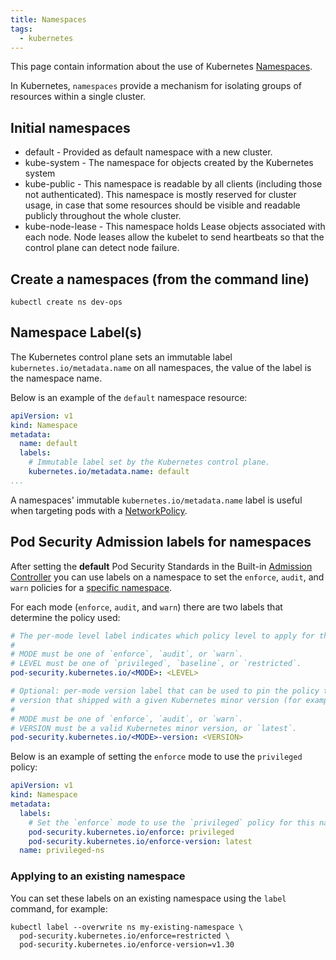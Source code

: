 ```yaml
---
title: Namespaces
tags:
  - kubernetes
---
```


This page contain information about the use of Kubernetes [Namespaces](https://kubernetes.io/docs/concepts/overview/working-with-objects/namespaces/).
<!--more-->
In Kubernetes, `namespaces` provide a mechanism for isolating groups of resources within a single cluster.


## Initial namespaces

* default - Provided as default namespace with a new cluster.
* kube-system - The namespace for objects created by the Kubernetes system
* kube-public - This namespace is readable by all clients (including those not authenticated). This namespace is mostly reserved for cluster usage, in case that some resources should be visible and readable publicly throughout the whole cluster.
* kube-node-lease - This namespace holds Lease objects associated with each node. Node leases allow the kubelet to send heartbeats so that the control plane can detect node failure.

## Create a namespaces (from the command line)

```shell
kubectl create ns dev-ops
```

## Namespace Label(s)

The Kubernetes control plane sets an immutable label `kubernetes.io/metadata.name` on all namespaces, the value of the label is the namespace name.

Below is an example of the `default` namespace resource:

```yaml
apiVersion: v1
kind: Namespace
metadata:
  name: default
  labels:
    # Immutable label set by the Kubernetes control plane.
    kubernetes.io/metadata.name: default
...
```

A namespaces' immutable `kubernetes.io/metadata.name` label is useful when targeting pods with a [NetworkPolicy](./network_policies). 

## Pod Security Admission labels for namespaces

After setting the **default** Pod Security Standards in the Built-in [Admission Controller](./admission_controller) you can 
use labels on a namespace to set the `enforce`, `audit`, and `warn` policies for a [specific namespace](https://kubernetes.io/docs/concepts/security/pod-security-admission/#pod-security-admission-labels-for-namespaces).

For each mode (`enforce`, `audit`, and `warn`) there are two labels that determine the policy used:
```yaml
# The per-mode level label indicates which policy level to apply for the mode.
#
# MODE must be one of `enforce`, `audit`, or `warn`.
# LEVEL must be one of `privileged`, `baseline`, or `restricted`.
pod-security.kubernetes.io/<MODE>: <LEVEL>

# Optional: per-mode version label that can be used to pin the policy to the
# version that shipped with a given Kubernetes minor version (for example v1.30).
#
# MODE must be one of `enforce`, `audit`, or `warn`.
# VERSION must be a valid Kubernetes minor version, or `latest`.
pod-security.kubernetes.io/<MODE>-version: <VERSION>
```

Below is an example of setting the `enforce` mode to use the `privileged` policy:
```yaml
apiVersion: v1
kind: Namespace
metadata:
  labels:
    # Set the `enforce` mode to use the `privileged` policy for this namespace
    pod-security.kubernetes.io/enforce: privileged
    pod-security.kubernetes.io/enforce-version: latest
  name: privileged-ns
```

### Applying to an existing namespace

You can set these labels on an existing namespace using the `label` command, for example:
```shell
kubectl label --overwrite ns my-existing-namespace \
  pod-security.kubernetes.io/enforce=restricted \
  pod-security.kubernetes.io/enforce-version=v1.30
```

